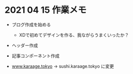 # 2021 04 15 作業メモ
 - ブログ作成を始める
   - XDで初めてデザインを作る、我ながらうまくいったか？

 - ヘッダー作成
 - 記事コンポーネント作成

 - www.karaage.tokyo → sushi.karaage.tokyo に変更
